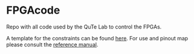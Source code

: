 # FPGAcode

Repo with all code used by the QuTe Lab to control the FPGAs.

A template for the constraints can be found [here](https://github.com/Digilent/Arty-S7-25-Pmod-I2S2/blob/master/src/constraints/Arty-S7-25-Rev-E-Master.xdc). For use and pinout map please consult the [reference manual](https://digilent.com/reference/programmable-logic/arty-s7/reference-manual).
